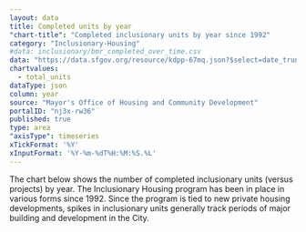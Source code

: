 ```yaml
---
layout: data
title: Completed units by year
"chart-title": "Completed inclusionary units by year since 1992"
category: "Inclusionary-Housing"
#data: inclusionary/bmr_completed_over_time.csv
data: "https://data.sfgov.org/resource/kdpp-67mq.json?$select=date_trunc_y(completion_date)%20as%20year,sum(total_bmrs_in_this_building_or_phase)%20as%20total_units&$group=year&$where=completion_date%3E%271991-01-01%27&$order=year"
chartvalues:
  - total_units
dataType: json
column: year
source: "Mayor's Office of Housing and Community Development"
portalID: "nj3x-rw36"
published: true
type: area
"axisType": timeseries
xTickFormat: '%Y'
xInputFormat: '%Y-%m-%dT%H:%M:%S.%L'
---
```


The chart below shows the number of completed inclusionary units (versus projects) by year. The Inclusionary Housing program has been in place in various forms since 1992. Since the program is tied to new private housing developments, spikes in inclusionary units generally track periods of major building and development in the City.
